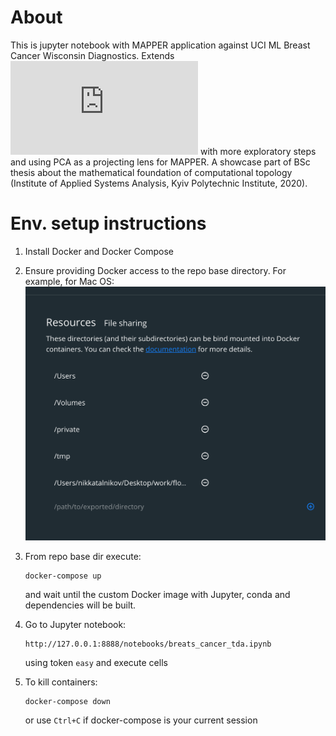 # About

This is jupyter notebook with MAPPER application against UCI ML Breast Cancer Wisconsin Diagnostics.
Extends ![](https://kepler-mapper.scikit-tda.org/generated/gallery/plot_breast_cancer.html) with more exploratory steps and using PCA as a projecting lens for MAPPER.
A showcase part of BSc thesis about the mathematical foundation of computational topology (Institute of Applied Systems Analysis, Kyiv Polytechnic Institute, 2020).

# Env. setup instructions

1. Install Docker and Docker Compose
2. Ensure providing Docker access to the repo base directory. For example, for Mac OS:
![Mac OS](docker-macos-permissions.png)
3. From repo base dir execute:

    ```shell script
    docker-compose up
    ```
    and wait until the custom Docker image with Jupyter, conda and dependencies will be built.
4. Go to Jupyter notebook:

    ```shell script
    http://127.0.0.1:8888/notebooks/breats_cancer_tda.ipynb
    ```
    using token `easy` and execute cells
5. To kill containers:

    ```shell script
    docker-compose down
    ```
   or use `Ctrl+C` if docker-compose is your current session
